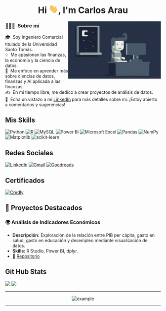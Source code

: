 <h1 align="center">Hi <img src="https://raw.githubusercontent.com/ABSphreak/ABSphreak/master/gifs/Hi.gif" width="30px">, I'm Carlos Arau</h1>


<img align="right" width=300px alt="Night Coding" src="https://raw.githubusercontent.com/AVS1508/AVS1508/master/assets/Night-Coding.gif" />

### 👨🏻‍💻 &nbsp;Sobre mí

🎓 &nbsp;Soy Ingeniero Comercial titulado de la Universidad Santo Tomás.  
💡 &nbsp;Me apasionan las finanzas, la economía y la ciencia de datos.  
🌱 &nbsp;Me enfoco en aprender más sobre ciencias de datos, finanzas y AI aplicada a las finanzas.  
✍️ &nbsp;En mi tiempo libre, me dedico a crear proyectos de análisis de datos.  
📄 &nbsp;Echa un vistazo a mi [LinkedIn](https://linkedin.com/in/carlos-arau) para más detalles sobre mí. ¡Estoy abierto a comentarios y sugerencias!


## Mis Skills

![Python](https://img.shields.io/badge/python-3670A0?style=for-the-badge&logo=python&logoColor=ffdd54)
![R](https://img.shields.io/badge/r-%23276DC3.svg?style=for-the-badge&logo=r&logoColor=white)
![MySQL](https://img.shields.io/badge/mysql-4479A1.svg?style=for-the-badge&logo=mysql&logoColor=white)
![Power Bi](https://img.shields.io/badge/power_bi-F2C811?style=for-the-badge&logo=powerbi&logoColor=black)
![Microsoft Excel](https://img.shields.io/badge/Microsoft_Excel-217346?style=for-the-badge&logo=microsoft-excel&logoColor=white)
![Pandas](https://img.shields.io/badge/pandas-%23150458.svg?style=for-the-badge&logo=pandas&logoColor=white)
![NumPy](https://img.shields.io/badge/numpy-%23013243.svg?style=for-the-badge&logo=numpy&logoColor=white)
![Matplotlib](https://img.shields.io/badge/Matplotlib-%23ffffff.svg?style=for-the-badge&logo=Matplotlib&logoColor=black)
![scikit-learn](https://img.shields.io/badge/scikit--learn-%23F7931E.svg?style=for-the-badge&logo=scikit-learn&logoColor=white)

## Redes Sociales
[![LinkedIn](https://img.shields.io/badge/linkedin-%230077B5.svg?style=for-the-badge&logo=linkedin&logoColor=white)](https://linkedin.com/in/carlos-arau)
[![Gmail](https://img.shields.io/badge/Gmail-D14836?style=for-the-badge&logo=gmail&logoColor=white)](mailto:carl.arau7@gmail.com)
[![Goodreads](https://img.shields.io/badge/Goodreads-F3F1EA?style=for-the-badge&logo=goodreads&logoColor=372213)](https://www.goodreads.com/user/show/123559181-carlos)

## Certificados
[![Credly](https://img.shields.io/badge/Credly-F57C00.svg?style=for-the-badge&logo=credly&logoColor=white)](https://www.credly.com/users/carlos-arau)

## 🚀 Proyectos Destacados  

### 🌍 Análisis de Indicadores Económicos  
- **Descripción:** Exploración de la relación entre PIB per cápita, gasto en salud, gasto en educación y desempleo mediante visualización de datos.  
- **Skills:** R Studio, Power BI, dplyr.  
- 🔗 [Repositorio](https://github.com/CarlosArau/Analisis_macroeconomico)  


## Git Hub Stats

[![](https://github-readme-stats.vercel.app/api?username=carlosarau&show_icons=true&theme=tokyonight&hide_border=true&locale=en)](https://github.com/carlosarau)
[![](https://github-readme-streak-stats.herokuapp.com/?user=carlosarau&theme=material-palenight)](https://github.com/carlosarau)
</div>

----

<p align="center">
  <img  src="https://raw.githubusercontent.com/carlosarau/carlosarau/main/resources/img/github-contribution-grid-snake.svg"
    alt="example" />
</p>

------





